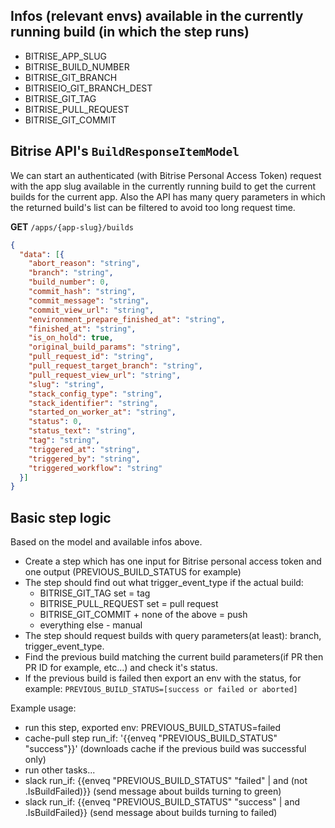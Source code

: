 ## Infos (relevant envs) available in the currently running build (in which the step runs)

- BITRISE_APP_SLUG
- BITRISE_BUILD_NUMBER
- BITRISE_GIT_BRANCH
- BITRISEIO_GIT_BRANCH_DEST
- BITRISE_GIT_TAG
- BITRISE_PULL_REQUEST
- BITRISE_GIT_COMMIT

## Bitrise API's `BuildResponseItemModel`

We can start an authenticated (with Bitrise Personal Access Token) request with the app slug available in the currently running build to get the current builds for the current app. Also the API has many query parameters in which the returned build's list can be filtered to avoid too long request time.

**GET** `/apps/{app-slug}/builds`

```JSON
{
  "data": [{
    "abort_reason": "string",
    "branch": "string",
    "build_number": 0,
    "commit_hash": "string",
    "commit_message": "string",
    "commit_view_url": "string",
    "environment_prepare_finished_at": "string",
    "finished_at": "string",
    "is_on_hold": true,
    "original_build_params": "string",
    "pull_request_id": "string",
    "pull_request_target_branch": "string",
    "pull_request_view_url": "string",
    "slug": "string",
    "stack_config_type": "string",
    "stack_identifier": "string",
    "started_on_worker_at": "string",
    "status": 0,
    "status_text": "string",
    "tag": "string",
    "triggered_at": "string",
    "triggered_by": "string",
    "triggered_workflow": "string"
  }]
}
```

## Basic step logic

Based on the model and available infos above.

- Create a step which has one input for Bitrise personal access token and one output (PREVIOUS_BUILD_STATUS for example)
- The step should find out what trigger_event_type if the actual build: 
  - BITRISE_GIT_TAG set = tag
  - BITRISE_PULL_REQUEST set = pull request
  - BITRISE_GIT_COMMIT + none of the above = push
  - everything else - manual
- The step should request builds with query parameters(at least): branch, trigger_event_type.
- Find the previous build matching the current build parameters(if PR then PR ID for example, etc...) and check it's status.
- If the previous build is failed then export an env with the status, for example: `PREVIOUS_BUILD_STATUS=[success or failed or aborted]`

Example usage:
- run this step, exported env: PREVIOUS_BUILD_STATUS=failed
- cache-pull step run_if: '{{enveq "PREVIOUS_BUILD_STATUS" "success"}}' (downloads cache if the previous build was successful only)
- run other tasks...
- slack run_if: {{enveq "PREVIOUS_BUILD_STATUS" "failed" | and (not .IsBuildFailed)}} (send message about builds turning to green)
- slack run_if: {{enveq "PREVIOUS_BUILD_STATUS" "success" | and .IsBuildFailed}} (send message about builds turning to failed)

